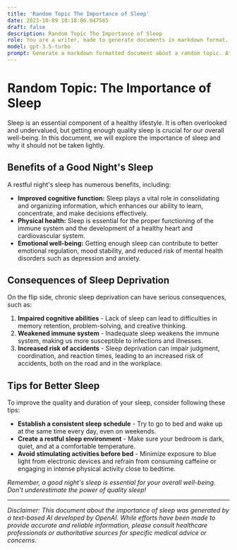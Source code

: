 ```yaml
---
title: 'Random Topic The Importance of Sleep'
date: 2023-10-09 10:18:06.047585
draft: false
description: Random Topic The Importance of Sleep
role: You are a writer, made to generate documents in markdown format. It is very important that all of the documents you generate are in valid markdown format.
model: gpt-3.5-turbo
prompt: Generate a markdown formatted document about a random topic. At the bottom, include a disclaimer explaining that the document was generated by you. The first line of the document should be the title. Make sure that the entire document is in proper markdown format, using a mix of various tags to make the document visually appealing.
---
```


# Random Topic: The Importance of Sleep

Sleep is an essential component of a healthy lifestyle. It is often overlooked and undervalued, but getting enough quality sleep is crucial for our overall well-being. In this document, we will explore the importance of sleep and why it should not be taken lightly.

## Benefits of a Good Night's Sleep

A restful night's sleep has numerous benefits, including:

- **Improved cognitive function:** Sleep plays a vital role in consolidating and organizing information, which enhances our ability to learn, concentrate, and make decisions effectively.
- **Physical health:** Sleep is essential for the proper functioning of the immune system and the development of a healthy heart and cardiovascular system.
- **Emotional well-being:** Getting enough sleep can contribute to better emotional regulation, mood stability, and reduced risk of mental health disorders such as depression and anxiety.

## Consequences of Sleep Deprivation

On the flip side, chronic sleep deprivation can have serious consequences, such as:

1. **Impaired cognitive abilities** - Lack of sleep can lead to difficulties in memory retention, problem-solving, and creative thinking.
2. **Weakened immune system** - Inadequate sleep weakens the immune system, making us more susceptible to infections and illnesses.
3. **Increased risk of accidents** - Sleep deprivation can impair judgment, coordination, and reaction times, leading to an increased risk of accidents, both on the road and in the workplace.

## Tips for Better Sleep

To improve the quality and duration of your sleep, consider following these tips:

- **Establish a consistent sleep schedule** - Try to go to bed and wake up at the same time every day, even on weekends.
- **Create a restful sleep environment** - Make sure your bedroom is dark, quiet, and at a comfortable temperature.
- **Avoid stimulating activities before bed** - Minimize exposure to blue light from electronic devices and refrain from consuming caffeine or engaging in intense physical activity close to bedtime.

*Remember, a good night's sleep is essential for your overall well-being. Don't underestimate the power of quality sleep!*

---

*Disclaimer: This document about the importance of sleep was generated by a text-based AI developed by OpenAI. While efforts have been made to provide accurate and reliable information, please consult healthcare professionals or authoritative sources for specific medical advice or concerns.*